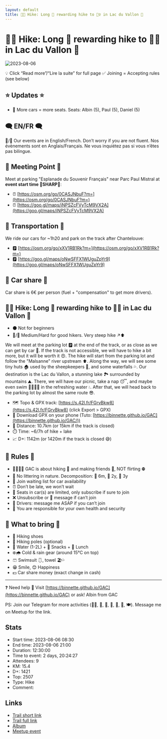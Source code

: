 ```yaml
---
layout: default
title: 🥾🔴 Hike: Long 🥵 rewarding hike to 🏊‍♀️ in Lac du Vallon 🧊
---
```


# 🥾🔴 Hike: Long 🥵 rewarding hike to 🏊‍♀️ in Lac du Vallon 🧊

![2023-08-06](../img/orig/2023-08-06.jpg)

💡 Click “Read more”/“Lire la suite” for full page ✅ Joining = Accepting rules (see below)

##  ⭐ Updates ⭐ 

* 📅 More cars = more seats. Seats: Albin (5), Paul (5), Daniel (5)

##  🗨️ EN/FR 🗨️ 
🦅/🐓 Our events are in English/French. Don’t worry if you are not fluent. Nos évènements sont en Anglais/Français. Ne vous inquiétez pas si vous n’êtes pas bilingue.

## 📍 Meeting Point 📍
Meet at parking "Esplanade du Souvenir Français" near Parc Paul Mistral at **event start time 🔺SHARP🔺**:

* ⏰ [https://osm.org/go/0CASJNbuF?m=](https://osm.org/go/0CASJNbuF?m=)
* ⏰ [https://goo.gl/maps/iNPSZcFVyTcM9VX2A](https://goo.gl/maps/iNPSZcFVyTcM9VX2A)

##  🚗 Transportation 🚗 
We ride our cars for \~1h20 and park on the track after Chantelouve:

* 🅿️ [https://osm.org/go/xXV1RB1Rk?m=](https://osm.org/go/xXV1RB1Rk?m=)
* 🅿️ [https://goo.gl/maps/oNwSFFX1WUguZpYr9](https://goo.gl/maps/oNwSFFX1WUguZpYr9)

##  🚗 Car share 🚗 
Car share is 6€ per person (fuel + "compensation" to get more drivers).

##  🥾🔴 Hike: Long 🥵 rewarding hike to 🏊‍♀️ in Lac du Vallon 🧊 

* ⚫ Not for beginners
* 🔵/🔴 Medium/Hard for good hikers. Very steep hike ↗⬆

We will meet at the parking lot 🅿️ at the end of the track, or as close as we can get by car 🚗. If the track is not accessible, we will have to hike a bit more, but it will be worth it 😍. The hike will start from the parking lot and follow the "Malsanne" river upstream ⬆️. Along the way, we will see some tiny huts 🏠 used by the sheepkeepers 🐑, and some waterfalls 💦. Our destination is the Lac du Vallon, a stunning lake 🏞 surrounded by mountains ⛰. There, we will have our picnic, take a nap 😴, and maybe even swim 🏊‍♂️🏊‍♀️ in the refreshing water 💧. After that, we will head back to the parking lot by almost the same route 😎.

* 🗺️ Topo & GPX track: [https://s.42l.fr/FGrvBkw8](https://s.42l.fr/FGrvBkw8) (click Export > GPX)
* 📲 Download GPX on your phone (Tuto: [https://binnette.github.io/GAC](https://binnette.github.io/GAC/))
* 📏 Distance: 10.7km (or 15km if the track is closed)
* ⏱️ Time: \~6/7h of hike + lake
* 📈 D+: 1142m (or 1420m if the track is closed 😅)

##  📜 Rules 📜 

* 🚶‍♀️🚶‍♂️ GAC is about hiking 🥾 and making friends 🤗, NOT flirting ⛔
* 🚮 No littering in nature. Decomposition: 🍊 6m, 🍌 2y, 🥚 3y
* 🚗 Join waiting list for car availability
* ⏰ Don’t be late, we won’t wait
* 💺 Seats in car(s) are limited, only subscribe if sure to join
* ❌ Unsubscribe or 💬 message if can’t join
* 🚗 Drivers: message me ASAP if you can’t join
* 💟 You are responsible for your own health and security

##  🎒 What to bring 🎒 

* 🥾 Hiking shoes
* 🥢 Hiking poles (optional)
* 🧃 Water (1-2L) + 🍫 Snacks + 🥗 Lunch
* ❄️🌧️ Cold & rain gear (around 15°C on top)
* 🩳 Swimsuit 🩱, towel 🏖️💦
* 😁 Smile, 😊 Happiness
* 💵 Car share money (exact change in cash)

***

❓ Need help 🤔 Visit [https://binnette.github.io/GAC](https://binnette.github.io/GAC) or ask!
Albin from GAC

PS: Join our Telegram for more activities (🧗‍♀️, 🏓, 🎳, 🎲, 🎥, 🎵, 🍽️). Message me on Meetup for the link.

## Stats

- Start time: 2023-08-06 08:30
- End time: 2023-08-06 21:00
- Duration: 12:30:00
- Time to event: 2 days, 20:24:27
- Attendees: 9
- KM: 15.4
- D+: 1421
- Top: 2507
- Type: Hike
- Comment: 

## Links

- [Trail short link](https://s.42l.fr/O9MNbDw3)
- [Trail full link](https://s.42l.fr/FGrvBkw8)
- [Album](https://binnette.github.io/GacImg2023/2023-08-06-🥾🔴-Hike-Long-🥵-rewarding-hike-to-🏊‍♀️-in-Lac-du-Vallon-🧊.html)
- [Meetup event](https://www.meetup.com/grenoble-adventure-club-english-french/events/295213821/)
